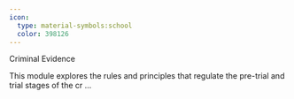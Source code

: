 ```yaml
---
icon:
  type: material-symbols:school
  color: 398126
---
```


Criminal Evidence

This module explores the rules and principles that regulate the pre-trial and trial stages of the cr ... 
